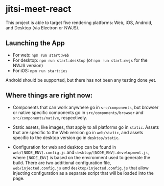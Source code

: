 # jitsi-meet-react

This project is able to target five rendering platforms: Web, iOS, Android, and Desktop (via Electron or NWJS).


## Launching the App

- For web: `npm run start:web`
- For desktop: `npm run start:desktop` (or `npm run start:nwjs` for the NWJS version)
- For iOS: `npm run start:ios`

Android should be supported, but there has not been any testing done yet.

## Where things are right now:

- Components that can work anywhere go in `src/components`, but browser or native specific components go in `src/components/browser` and `src/components/native`, respectively.

- Static assets, like images, that apply to all platforms go in `static`. Assets that are specific to the Web version go in `web/static`, and assets specific to the desktop version go in `desktop/static`.

- Configuration for web and desktop can be found in `web/[NODE_ENV].config.js` and `desktop/[NODE_ENV].development.js`, where `[NODE_ENV]` is based on the environment used to generate the build. There are two additional configuration file, `web/injected.config.js` and `desktop/injected.config.js` that allow injecting configuration as a separate script that will be loaded into the page.

